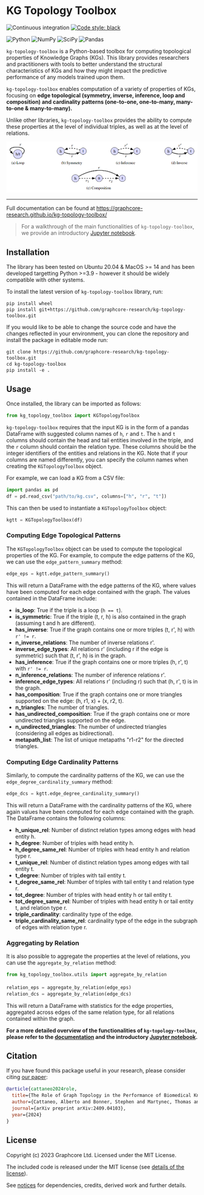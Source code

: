 # KG Topology Toolbox
![Continuous integration](https://github.com/graphcore-research/kg-topology-toolbox/actions/workflows/ci.yaml/badge.svg)
[![Code style: black](https://img.shields.io/badge/code%20style-black-000000.svg)](https://github.com/psf/black)

![Python](https://img.shields.io/badge/python-3670A0?style=for-the-badge&logo=python&logoColor=ffdd54)
![NumPy](https://img.shields.io/badge/numpy-%23013243.svg?style=for-the-badge&logo=numpy&logoColor=white)
![SciPy](https://img.shields.io/badge/SciPy-%230C55A5.svg?style=for-the-badge&logo=scipy&logoColor=%white)
![Pandas](https://img.shields.io/badge/pandas-%23150458.svg?style=for-the-badge&logo=pandas&logoColor=white)


`kg-topology-toolbox` is a Python-based toolbox for computing topological properties of Knowledge Graphs (KGs). This library provides researchers and practitioners with tools to better understand the structural characteristics of KGs and how they might impact the predictive performance of any models trained upon them.

`kg-topology-toolbox` enables computation of a variety of properties of KGs, focusing on **edge topological (symmetry, inverse, inference, loop and composition) and cardinality patterns (one-to-one, one-to-many, many-to-one & many-to-many).** 

Unlike other libraries, `kg-topology-toolbox` provides the ability to compute these properties at the level of individual triples, as well as at the level of relations.

![edge patterns](docs/source/images/edge_patterns.png "Edge Patterns")

---

Full documentation can be found at https://graphcore-research.github.io/kg-topology-toolbox/

> For a walkthrough of the main functionalities of `kg-topology-toolbox`, we provide an introductory [Jupyter notebook](docs/source/notebooks/ogb_biokg_demo.ipynb). 

## Installation

The library has been tested on Ubuntu 20.04 & MacOS >= 14 and has been developed targetting Python >=3.9 - however it should be widely compatible with other systems.

To install the latest version of `kg-topology-toolbox` library, run:

```
pip install wheel
pip install git+https://github.com/graphcore-research/kg-topology-toolbox.git
```

If you would like to be able to change the source code and have the changes reflected in your environment, you can clone the repository and install the package in editable mode run:

```
git clone https://github.com/graphcore-research/kg-topology-toolbox.git
cd kg-topology-toolbox
pip install -e .
```

## Usage

Once installed, the library can be imported as follows:

```python
from kg_topology_toolbox import KGTopologyToolbox
```

`kg-topology-toolbox` requires that the input KG is in the form of a pandas DataFrame with suggested column names of `h`, `r` and `t`. The `h` and `t` columns should contain the head and tail entities involved in the triple, and the `r` column should contain the relation type. These columns should be the integer identifiers of the entities and relations in the KG. Note that if your columns are named differently, you can specify the column names when creating the `KGTopologyToolbox` object.

For example, we can load a KG from a CSV file:

```python
import pandas as pd
df = pd.read_csv("path/to/kg.csv", columns=["h", "r", "t"])
```

This can then be used to instantiate a `KGTopologyToolbox` object:

```python
kgtt = KGTopologyToolbox(df)
```

### Computing Edge Topological Patterns

The `KGTopologyToolbox` object can be used to compute the topological properties of the KG. For example, to compute the edge patterns of the KG, we can use the `edge_pattern_summary` method:

```python
edge_eps = kgtt.edge_pattern_summary()
```

This will return a DataFrame with the edge patterns of the KG, where values have been computed for each edge contained with the graph. The values contained in the DataFrame include: 

  - **is_loop**: True if the triple is a loop (``h == t``).
  - **is_symmetric**: True if the triple (t, r, h) is also contained in the graph (assuming t and h are different).
  - **has_inverse**: True if the graph contains one or more triples (t, r', h) with ``r' != r``.
  - **n_inverse_relations**: The number of inverse relations r'.
  - **inverse_edge_types**: All relations r' (including r if the edge is symmetric) such that (t, r', h) is in the graph.
  - **has_inference**: True if the graph contains one or more triples (h, r', t) with ``r' != r``.
  - **n_inference_relations**: The number of inference relations r'.
  - **inference_edge_types**: All relations r' (including r) such that (h, r', t) is in the graph.
  - **has_composition**: True if the graph contains one or more triangles supported on the edge: (h, r1, x) + (x, r2, t).
  - **n_triangles**: The number of triangles.
  - **has_undirected_composition**: True if the graph contains one or more undirected triangles supported on the edge.
  - **n_undirected_triangles**: The number of undirected triangles (considering all edges as bidirectional).
  - **metapath_list**: The list of unique metapaths "r1-r2" for the directed triangles.

### Computing Edge Cardinality Patterns

Similarly, to compute the cardinality patterns of the KG, we can use the `edge_degree_cardinality_summary` method:

```python
edge_dcs = kgtt.edge_degree_cardinality_summary()
```

This will return a DataFrame with the cardinality patterns of the KG, where again values have been computed for each edge contained with the graph. The DataFrame contains the following columns:


  - **h_unique_rel**: Number of distinct relation types among edges with head entity h.
  - **h_degree**: Number of triples with head entity h.
  - **h_degree_same_rel**: Number of triples with head entity h and relation type r.
  - **t_unique_rel**: Number of distinct relation types among edges with tail entity t.
  - **t_degree**: Number of triples with tail entity t.
  - **t_degree_same_rel**: Number of triples with tail entity t and relation type r.
  - **tot_degree**: Number of triples with head entity h or tail entity t.
  - **tot_degree_same_rel**: Number of triples with head entity h or tail entity t, and relation type r.
  - **triple_cardinality**: cardinality type of the edge.
  - **triple_cardinality_same_rel**: cardinality type of the edge in the subgraph of edges with relation type r.

### Aggregating by Relation

It is also possible to aggregate the properties at the level of relations, you can use the `aggregate_by_relation` method:

```python
from kg_topology_toolbox.utils import aggregate_by_relation

relation_eps = aggregate_by_relation(edge_eps)
relation_dcs = aggregate_by_relation(edge_dcs)
```

This will return a DataFrame with statistics for the edge properties, aggregated across edges of the same relation type, for all relations contained within the graph.


**For a more detailed overview of the functionalities of `kg-topology-toolbox`, please refer to the [documentation](https://graphcore-research.github.io/kg-topology-toolbox/) and the introductory [Jupyter notebook](docs/source/notebooks/ogb_biokg_demo.ipynb).**

## Citation

If you have found this package useful in your research, please consider citing
[our paper](https://arxiv.org/abs/2409.04103):

```bibtex
@article{cattaneo2024role,
  title={The Role of Graph Topology in the Performance of Biomedical Knowledge Graph Completion Models},
  author={Cattaneo, Alberto and Bonner, Stephen and Martynec, Thomas and Luschi, Carlo and Barrett, Ian P and Justus, Daniel},
  journal={arXiv preprint arXiv:2409.04103},
  year={2024}
}
```

## License

Copyright (c) 2023 Graphcore Ltd. Licensed under the MIT License.

The included code is released under the MIT license (see [details of the license](LICENSE)).

See [notices](NOTICE.md) for dependencies, credits, derived work and further details.
